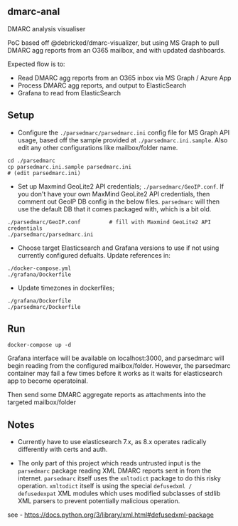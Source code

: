 ## dmarc-anal

DMARC analysis visualiser

PoC based off @debricked/dmarc-visualizer, but using MS Graph to pull DMARC agg reports from an O365 mailbox, and with updated dashboards.

Expected flow is to: 
* Read DMARC agg reports from an O365 inbox via MS Graph / Azure App
* Process DMARC agg reports, and output to ElasticSearch
* Grafana to read from ElasticSearch

## Setup
* Configure the `./parsedmarc/parsedmarc.ini` config file for MS Graph API usage, based off the sample provided at `./parsedmarc.ini.sample`. Also edit any other configurations like mailbox/folder name.
```
cd ./parsedmarc
cp parsedmarc.ini.sample parsedmarc.ini
# (edit parsedmarc.ini)
```

* Set up Maxmind GeoLite2 API credentials; `./parsedmarc/GeoIP.conf`. If you don't have your own MaxMind GeoLite2 API credentials, then comment out GeoIP DB config in the below files. `parsedmarc` will then use the default DB that it comes packaged with, which is a bit old.
```
./parsedmarc/GeoIP.conf         # fill with Maxmind GeoLite2 API credentials
./parsedmarc/parsedmarc.ini
```

* Choose target Elasticsearch and Grafana versions to use if not using currently configured defualts. Update references in:
```
./docker-compose.yml
./grafana/Dockerfile
```

* Update timezones in dockerfiles;
```
./grafana/Dockerfile
./parsedmarc/Dockerfile
```

## Run
```
docker-compose up -d
```
Grafana interface will be available on localhost:3000, and parsedmarc will begin reading from the configured mailbox/folder. However, the parsedmarc container may fail a few times before it works as it waits for elasticsearch app to become operatoinal.

Then send some DMARC aggregate reports as attachments into the targeted mailbox/folder

## Notes

* Currently have to use elasticsearch 7.x, as 8.x operates radically differently with certs and auth.

* The only part of this project which reads untrusted input is the `parsedmarc` package reading XML DMARC reports sent in from the internet. `parsedmarc` itself uses the `xmltodict` package to do this risky operation. `xmltodict` itself is using the special `defusedxml / defusedexpat` XML modules which uses modified subclasses of stdlib XML parsers to prevent potentially malicious operation.

see - https://docs.python.org/3/library/xml.html#defusedxml-package
